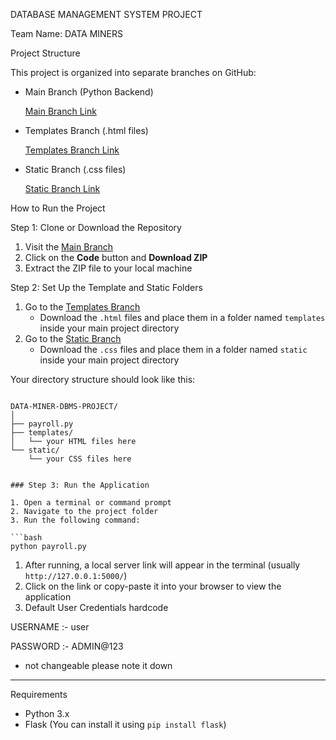 DATABASE MANAGEMENT SYSTEM PROJECT

Team Name: DATA MINERS

Project Structure

This project is organized into separate branches on GitHub:

- Main Branch (Python Backend)
    
    [Main Branch Link](https://github.com/ANANDANATARAJANAND/DATA-MINER-DBMS-PROJECT)
    
- Templates Branch (.html files)
    
    [Templates Branch Link](https://github.com/ANANDANATARAJANAND/DATA-MINER-DBMS-PROJECT/tree/templates)
    
- Static Branch (.css files)
    
    [Static Branch Link](https://github.com/ANANDANATARAJANAND/DATA-MINER-DBMS-PROJECT/tree/static)
    

How to Run the Project

 Step 1: Clone or Download the Repository

1. Visit the [Main Branch](https://github.com/ANANDANATARAJANAND/DATA-MINER-DBMS-PROJECT)
2. Click on the **Code** button and **Download ZIP**
3. Extract the ZIP file to your local machine

 Step 2: Set Up the Template and Static Folders

1. Go to the [Templates Branch](https://github.com/ANANDANATARAJANAND/DATA-MINER-DBMS-PROJECT/tree/templates)
    - Download the `.html` files and place them in a folder named `templates` inside your main project directory
2. Go to the [Static Branch](https://github.com/ANANDANATARAJANAND/DATA-MINER-DBMS-PROJECT/tree/static)
    - Download the `.css` files and place them in a folder named `static` inside your main project directory

Your directory structure should look like this:
```

DATA-MINER-DBMS-PROJECT/
│
├── payroll.py
├── templates/
│   └── your HTML files here
└── static/
    └── your CSS files here

```
```

### Step 3: Run the Application

1. Open a terminal or command prompt
2. Navigate to the project folder
3. Run the following command:

```bash
python payroll.py

```

1. After running, a local server link will appear in the terminal (usually `http://127.0.0.1:5000/`)
2. Click on the link or copy-paste it into your browser to view the application
3.  Default User Credentials hardcode 

USERNAME :- user

PASSWORD :-  ADMIN@123

- not changeable please note it down

---

Requirements

- Python 3.x
- Flask (You can install it using `pip install flask`)
